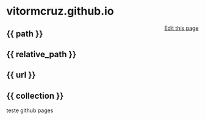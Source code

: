 # vitormcruz.github.io

<a style="float: right;" href="{{ site.github.repository_url }}/edit/master/{{ collection }}">Edit this page</a>

<h2>{{ path }}</h2>
<h2>{{ relative_path }}</h2>
<h2>{{ url }}</h2>
<h2>{{ collection }}</h2>

teste github pages
